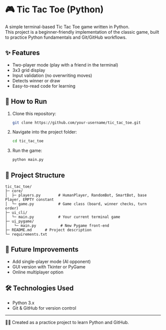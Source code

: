 # 🎮 Tic Tac Toe (Python)

A simple terminal-based Tic Tac Toe game written in Python.  
This project is a beginner-friendly implementation of the classic game, built to practice Python fundamentals and Git/GitHub workflows.  

## ✨ Features
- Two-player mode (play with a friend in the terminal)
- 3x3 grid display
- Input validation (no overwriting moves)
- Detects winner or draw
- Easy-to-read code for learning

## 🚀 How to Run
1. Clone this repository:
   ```bash
   git clone https://github.com/your-username/tic_tac_toe.git
   ```
2. Navigate into the project folder:
   ```bash
   cd tic_tac_toe
   ```
3. Run the game:
   ```bash
   python main.py
   ```

## 📂 Project Structure
```
tic_tac_toe/
├─ core/
│  ├─ players.py        # HumanPlayer, RandomBot, SmartBot, base Player, EMPTY constant
│  └─ game.py           # Game class (board, winner checks, turn order)
├─ ui_cli/
│  └─ main.py           # Your current terminal game
├─ ui_pygame/
│   └─ main.py           # New Pygame front-end 
├─ README.md      # Project description
└─ requirements.txt
```

## 📖 Future Improvements
- Add single-player mode (AI opponent)
- GUI version with Tkinter or PyGame
- Online multiplayer option

## 🛠️ Technologies Used
- Python 3.x
- Git & GitHub for version control

---

👨‍💻 Created as a practice project to learn Python and GitHub.
